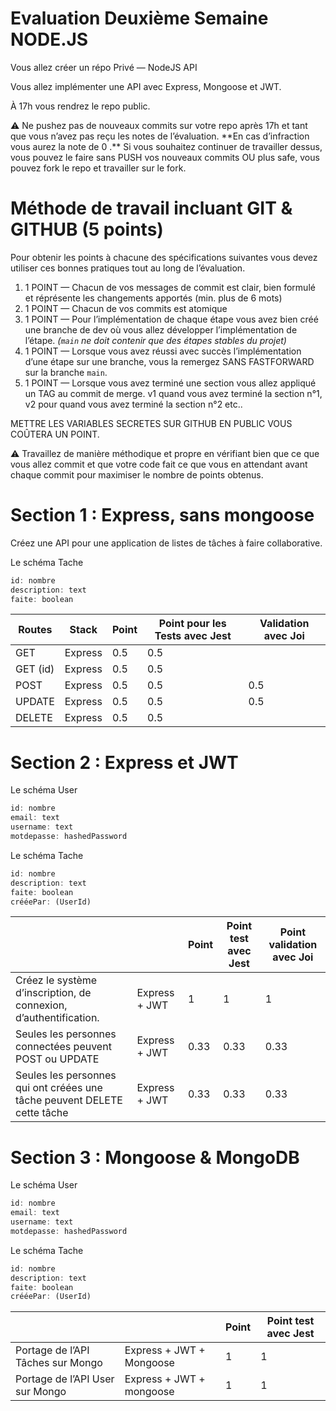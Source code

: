 # Evaluation Deuxième Semaine NODE.JS

Vous allez créer un répo Privé — NodeJS API

Vous allez implémenter une API avec Express, Mongoose et JWT.

À 17h vous rendrez le repo public. 

<aside>
⚠️ Ne pushez pas de nouveaux commits sur votre repo après 17h et tant que vous n’avez pas reçu les notes de l’évaluation.
**En cas d’infraction vous aurez la note de 0 .**
Si vous souhaitez continuer de travailler dessus, vous pouvez le faire sans PUSH vos nouveaux commits
OU plus safe, vous pouvez fork le repo et travailler sur le fork.

</aside>

# Méthode de travail incluant GIT & GITHUB (5 points)

Pour obtenir les points à chacune des spécifications suivantes vous devez utiliser ces bonnes pratiques tout au long de l’évaluation.

1. 1 POINT — Chacun de vos messages de commit est clair, bien formulé et réprésente les changements apportés (min. plus de 6 mots)
2. 1 POINT — Chacun de vos commits est atomique 
3. 1 POINT — Pour l’implémentation de chaque étape vous avez bien créé une branche de dev où vous allez développer l’implémentation de l’étape. *(`main` ne doit contenir que des étapes stables du projet)*
4. 1 POINT — Lorsque vous avez réussi avec succès l’implémentation d’une étape sur une branche, vous la remergez SANS FASTFORWARD sur la branche `main`.
5. 1 POINT — Lorsque vous avez terminé une section vous allez appliqué un TAG au commit de merge. v1 quand vous avez terminé la section n°1, v2 pour quand vous avez terminé la section n°2 etc.. 

METTRE LES VARIABLES SECRETES SUR GITHUB EN PUBLIC VOUS COÛTERA UN POINT.

<aside>
⚠️ Travaillez de manière méthodique et propre en vérifiant bien que ce que vous allez commit et que votre code fait ce que vous en attendant avant chaque commit pour maximiser le nombre de points obtenus.

</aside>

# Section 1 : Express, sans mongoose

Créez une API pour une application de listes de tâches à faire collaborative.

Le schéma Tache

```jsx
id: nombre
description: text
faite: boolean
```

| Routes | Stack | Point | Point pour les Tests avec Jest | Validation avec Joi |
| --- | --- | --- | --- | --- |
| GET | Express | 0.5 | 0.5 |  |
| GET (id) | Express | 0.5 | 0.5 |  |
| POST | Express | 0.5 | 0.5 | 0.5 |
| UPDATE | Express | 0.5 | 0.5 | 0.5 |
| DELETE | Express | 0.5 | 0.5 |  |

# Section 2 : Express et JWT

Le schéma User

```jsx
id: nombre
email: text
username: text
motdepasse: hashedPassword
```

Le schéma Tache

```jsx
id: nombre
description: text
faite: boolean
crééePar: (UserId)
```

|  |  | Point | Point test avec Jest | Point validation avec Joi |
| --- | --- | --- | --- | --- |
| Créez le système d’inscription, de connexion, d’authentification. | Express + JWT | 1 | 1 | 1 |
| Seules les personnes connectées peuvent POST ou UPDATE | Express + JWT | 0.33 | 0.33 | 0.33 |
| Seules les personnes qui ont créées une tâche peuvent DELETE cette tâche | Express + JWT | 0.33 | 0.33 | 0.33 |

# Section 3 : Mongoose & MongoDB

Le schéma User

```jsx
id: nombre
email: text
username: text
motdepasse: hashedPassword
```

Le schéma Tache

```jsx
id: nombre
description: text
faite: boolean
crééePar: (UserId)
```

|  |  | Point | Point test avec Jest |
| --- | --- | --- | --- |
| Portage de l’API Tâches sur Mongo | Express + JWT + Mongoose | 1 | 1 |
| Portage de l’API User sur Mongo | Express + JWT + mongoose | 1 | 1 |
